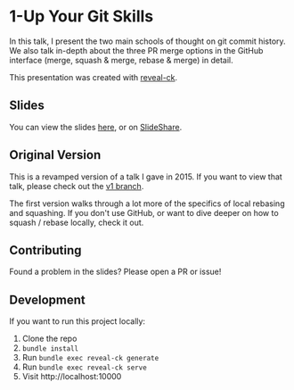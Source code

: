 # 1-Up Your Git Skills

In this talk, I present the two main schools of thought on git commit history. We also talk in-depth about the three PR merge options in the GitHub interface (merge, squash & merge, rebase & merge) in detail.

This presentation was created with [reveal-ck](https://github.com/jedcn/reveal-ck).

## Slides

You can view the slides [here](https://blimmer.github.io/1up-git-skills-talk), or on [SlideShare](https://www.slideshare.net/BenLimmer/1up-your-git-skills).

## Original Version

This is a revamped version of a talk I gave in 2015. If you want to view that
talk, please check out the [v1 branch](https://github.com/blimmer/1up-git-skills-talk/tree/v1).

The first version walks through a lot more of the specifics of local rebasing and squashing.
If you don't use GitHub, or want to dive deeper on how to squash / rebase locally, check it out.

## Contributing

Found a problem in the slides? Please open a PR or issue!

## Development

If you want to run this project locally:

1. Clone the repo
2. `bundle install`
3. Run `bundle exec reveal-ck generate`
4. Run `bundle exec reveal-ck serve`
5. Visit http://localhost:10000
